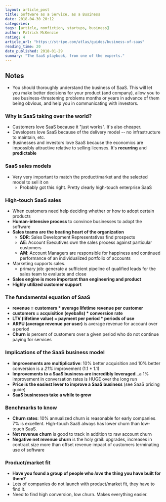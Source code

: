 ```yaml
---
layout: article_post
title: Software as a Service, as a Business
date: 2018-04-30 20:12
categories:
tags: [article, nonfiction, startups, business]
author: Patrick McKenzie
rating: 4
article_url: "https://stripe.com/atlas/guides/business-of-saas"
reading_time: 20
date_published: 2018-01-29
summary: "The SaaS playbook, from one of the experts."
---
```


## Notes

* You should thoroughly understand the business of SaaS. This will let
  you make better decisions for your product (and company), allow you to
  see business-threatening problems months or years in advance of them
  being obvious, and help you in communicating with investors.

### Why is SaaS taking over the world?

* Customers love SaaS because it "just works". It's also cheaper.
* Developers love SaaS because of the delivery model -- no
  infrastructure to maintain, etc.
* Businesses and investors love SaaS because the economics are
  impossibly attractive relative to selling licenses. It's **recurring**
  and **predictable**

### SaaS sales models

* Very very important to match the product/market and the selected model
  to sell it on
  * Probably got this right. Pretty clearly high-touch enterprise SaaS

### High-touch SaaS sales

* When customers need help deciding whether or how to adopt certain
  products
* **Human-intensive process** to convince businesses to adopt the
  software
* **Sales teams are the beating heart of the organization**
  * **SDR**: Sales Development Representatives find prospects
  * **AE**: Account Executives own the sales process against particular
    customers
  * **AM**: Account Managers are responsible for happiness and continued
    performance of an individualized portfolio of accounts
* Marketing supports sales.
  * primary job: generate a sufficient pipeline of qualified leads for
    the sales team to evaluate and close
* **Sales engine is more important than engineering and product**
* **Highly utilized customer support**

### The fundamental equation of SaaS

* **revenue = customers * average lifetime revenue per customer**
* **customers = acquisition (eyeballs) * conversion rate**
* **LTV (lifetime value) = payment per period * periods of use**
* **ARPU (average revenue per user)** is average revenue for account
  over a period
* **Churn** is percent of customers over a given period who do not
  continue paying for services

### Implications of the SaaS business model

* **Improvements are multiplicative**: 10% better acquisition and 10%
  better conversion is a _21%_ improvement (1.1 * 1.1)
* **Improvements to a SaaS business are incredibly leveraged**...a 1%
  improvement in conversation rates is HUGE over the long run
* **Price is the easiest lever to improve a SaaS business** (see SaaS
  pricing guide)
* **SaaS businesses take a while to grow**

### Benchmarks to know

* **Churn rates**: 10% annualized churn is reasonable for early
  companies. 7% is excellent. High-touch SaaS always has lower churn
  than low-touch SaaS.
* **Net revenue churn** is good to track in addition to raw account
  churn
* **Negative net revenue churn** is the holy grail: upgrades, increases
  in contract size more than offset revenue impact of customers
  terminating use of software

### Product/market fit

* **Have you found a group of people who _love_ the thing you have built
  for them?**
* Lots of companies do not launch with product/market fit, they have to
  find it.
* Need to find high conversion, low churn. Makes everything easier.
